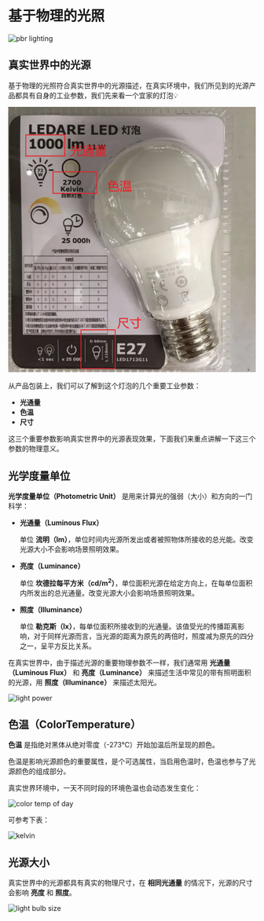# 基于物理的光照

![pbr lighting](pbrlighting/pbr-lighting.jpg)

## 真实世界中的光源

基于物理的光照符合真实世界中的光源描述，在真实环境中，我们所见到的光源产品都具有自身的工业参数，我们先来看一个宜家的灯泡💡

![light bulb size](pbrlighting/light-bulb.jpg)

从产品包装上，我们可以了解到这个灯泡的几个重要工业参数：
- **光通量**
- **色温**
- **尺寸**

这三个重要参数影响真实世界中的光源表现效果，下面我们来重点讲解一下这三个参数的物理意义。

## 光学度量单位

**光学度量单位（Photometric Unit）** 是用来计算光的强弱（大小）和方向的一门科学：

- **光通量（Luminous Flux）**

  单位 **流明（lm）**，单位时间内光源所发出或者被照物体所接收的总光能。改变光源大小不会影响场景照明效果。

- **亮度（Luminance）**

  单位 **坎德拉每平方米（cd/m<sup>2</sup>）**，单位面积光源在给定方向上，在每单位面积内所发出的总光通量。改变光源大小会影响场景照明效果。

- **照度（Illuminance）**

  单位 **勒克斯（lx）**，每单位面积所接收到的光通量。该值受光的传播距离影响，对于同样光源而言，当光源的距离为原先的两倍时，照度减为原先的四分之一，呈平方反比关系。

在真实世界中，由于描述光源的重要物理参数不一样，我们通常用 **光通量（Luminous Flux）** 和 **亮度（Luminance）** 来描述生活中常见的带有照明面积的光源，用 **照度（Illuminance）** 来描述太阳光。

![light power](pbrlighting/light-power.jpg)

## 色温（ColorTemperature）

**色温** 是指绝对黑体从绝对零度（-273℃）开始加温后所呈现的颜色。

色温是影响光源颜色的重要属性，是个可选属性，当启用色温时，色温也参与了光源颜色的组成部分。

真实世界环境中，一天不同时段的环境色温也会动态发生变化：

![color temp of day](pbrlighting/color-temp-of-day.jpg)

可参考下表：

![kelvin](pbrlighting/kelvin.jpg)

## 光源大小

真实世界中的光源都具有真实的物理尺寸，在 **相同光通量** 的情况下，光源的尺寸会影响 **亮度** 和 **照度**。

![light bulb size](pbrlighting/light-bulb-size.png)

